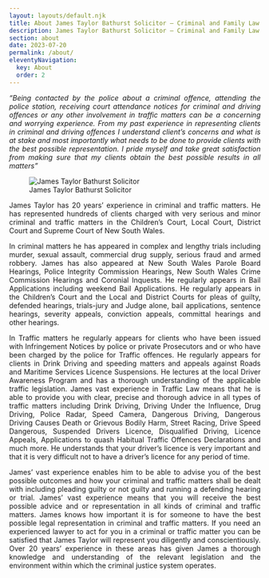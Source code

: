 ```yaml
---
layout: layouts/default.njk
title: About James Taylor Bathurst Solicitor – Criminal and Family Law Lawyer
description: James Taylor Bathurst Solicitor – Criminal and Family Law Lawyer offering specialist advice and or representation in Criminal and Family Law matters and services in all areas of law including Conveyancing, Wills Probate and Administration.
section: about
date: 2023-07-20
permalink: /about/
eleventyNavigation:
  key: About
  order: 2
---
```




<div class="entry-content">
<p style="text-align: justify;"><em>“Being contacted by the police about a criminal offence, attending the police station, receiving court attendance notices for criminal and driving offences or any other involvement in traffic matters can be a concerning and worrying experience. From my past experience in representing clients in criminal and driving offences I understand client’s concerns and what is at stake and most importantly what needs to be done to provide clients with the best possible representation. I pride myself and take great satisfaction from making sure that my clients obtain the best possible results in all matters”</em></p>
<figure class="imageright"><img title="James Taylor Bathurst Solicitor" src="../img/james-taylor-linkedin.jpg" alt="James Taylor Bathurst Solicitor">
<figcaption>James Taylor Bathurst Solicitor</figcaption>
</figure>
<p style="text-align: justify;">James Taylor has 20 years’ experience in criminal and traffic matters. He has represented hundreds of clients charged with very serious and minor criminal and traffic matters in the Children’s Court, Local Court, District Court and Supreme Court of New South Wales.</p>
<p style="text-align: justify;">In criminal matters he has appeared in complex and lengthy trials including murder, sexual assault, commercial drug supply, serious fraud and armed robbery. James has also appeared at New South Wales Parole Board Hearings, Police Integrity Commission Hearings, New South Wales Crime Commission Hearings and Coronial Inquests. He regularly appears in Bail Applications including weekend Bail Applications. He regularly appears in the Children’s Court and the Local and District Courts for pleas of guilty, defended hearings, trials-jury and Judge alone, bail applications, sentence hearings, severity appeals, conviction appeals, committal hearings and other hearings.</p>
<p style="text-align: justify;">In Traffic matters he regularly appears for clients who have been issued with Infringement Notices by police or private Prosecutors and or who have been charged by the police for Traffic offences. He regularly appears for clients in Drink Driving and speeding matters and appeals against Roads and Maritime Services Licence Suspensions. He lectures at the local Driver Awareness Program and has a thorough understanding of the applicable traffic legislation. James vast experience in Traffic Law means that he is able to provide you with clear, precise and thorough advice in all types of traffic matters including Drink Driving, Driving Under the Influence, Drug Driving, Police Radar, Speed Camera, Dangerous Driving, Dangerous Driving Causes Death or Grievous Bodily Harm, Street Racing, Drive Speed Dangerous, Suspended Drivers Licence, Disqualified Driving, Licence Appeals, Applications to quash Habitual Traffic Offences Declarations and much more. He understands that your driver’s licence is very important and that it is very difficult not to have a driver’s licence for any period of time.</p>
<p style="text-align: justify;">James’ vast experience enables him to be able to advise you of the best possible outcomes and how your criminal and traffic matters shall be dealt with including pleading guilty or not guilty and running a defending hearing or trial. James’ vast experience means that you will receive the best possible advice and or representation in all kinds of criminal and traffic matters. James knows how important it is for someone to have the best possible legal representation in criminal and traffic matters. If you need an experienced lawyer to act for you in a criminal or traffic matter you can be satisfied that James Taylor will represent you diligently and conscientiously. Over 20 years’ experience in these areas has given James a thorough knowledge and understanding of the relevant legislation and the environment within which the criminal justice system operates.</p>
</div>
